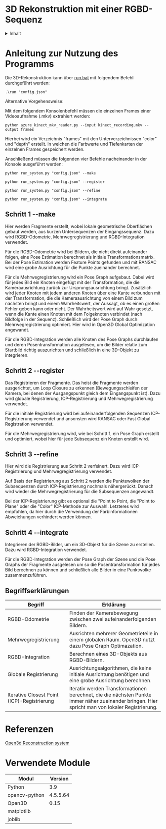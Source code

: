 # 3D Rekonstruktion mit einer RGBD-Sequenz
<details>
  <summary>Inhalt</summary>
  <ol>
    <li><a href="#anleitung-zur-nutzung-des-programms">Anleitung zur Nutzung des Programms</a></li>
    <li><a href="#schritt-1---make">Schritt 1 --make</a></li>
    <li><a href="#schritt-2---register">Schritt 2 --register</a></li>
    <li><a href="#schritt-3---refine">Schritt 3 --refine</a></li>
    <li><a href="#schritt-4---integrate">Schritt 4 --integrate</a></li>
    <li><a href="#begriffserklärungen">Begriffserklärungen</a></li>
    <li><a href="#referenzen">Referenzen</a></li>
    <li><a href="#verwendete-module">Verwendete Module</a></li>
  </ol>
</details>


# Anleitung zur Nutzung des Programms

Die 3D-Rekonstruktion kann über [run.bat](run.bat) mit folgendem Befehl durchgeführt werden:

```
.\run "config.json"
```

Alternative Vorgehensweise:

Mit dem folgendem Konsolenbefehl müssen die einzelnen Frames einer Videoaufnahme (.mkv) extrahiert werden:

```
python azure_kinect_mkv_reader.py --input kinect_recording.mkv --output frames
```

Hierbei wird ein Verzeichnis "frames" mit den Unterverzeichnissen "color" und "depth" erstellt. In welchen die Farbwerte und Tiefenkarten der einzelnen Frames gespeichert werden.

Anschließend müssen die folgenden vier Befehle nacheinander in der Konsole ausgeführt werden:


```
python run_system.py "config.json" --make
```

```
python run_system.py "config.json" --register
```

```
python run_system.py "config.json" --refine
```

```
python run_system.py "config.json" --integrate
```

## Schritt 1 --make
Hier werden Fragmente erstellt, wobei lokale geometrische Oberflächen gebaut werden, aus kurzen Untersequenzen der Eingangssequenz. Dazu wird RGBD-Odometrie, Mehrwegregistrierung und RGBD-Integration verwendet.

Für die RGBD-Odometrie wird bei Bildern, die nicht direkt aufeinander folgen, eine Pose Estimation berechnet als initiale Transformationsmatrix. Bei der Pose Estimation werden Feature Points gefunden und mit RANSAC wird eine grobe Ausrichtung für die Punkte zueinander berechnet.

Für die Mehrwegregistrierung wird ein Pose Graph aufgebaut. Dabei wird für jedes Bild ein Knoten eingefügt mit der Transformation, die die Kameraausrichtung zurück zur Ursprungsausrichtung bringt. Zusätzlich wird jeder Knoten mit jedem anderen Knoten über eine Kante verbunden mit der Transformation, die die Kameraausrichtung von einem Bild zum nächsten bringt und einem Wahrheitswert, der Aussagt, ob es einen großen Fehler geben kann oder nicht. Der Wahrheitswert wird auf Wahr gesetzt, wenn die Kante einen Knoten mit dem Folgeknoten verbindet (nach Bildfolge in der Sequenz). Schließlich wird der Pose Graph durch Mehrwegregistrierung optimiert. Hier wird in Open3D Global Optimization angewandt.

Für die RGBD-Integration werden alle Knoten des Pose Graphs durchlaufen und deren Posentransformation ausgelesen, um die Bilder relativ zum Startbild richtig auszurichten und schließlich in eine 3D-Objekt zu integrieren.

## Schritt 2 --register
Das Registrieren der Fragmente. Das heist die Fragmente werden ausgerichtet, um Loop Closure zu erkennen (Bewegungsschleifen der Kamera, bei denen der Ausgangspunkt gleich dem Eingangspunkt ist). Dazu wird globale Registrierung, ICP-Registrierung und Mehrwegregistrierung verwendet.

Für die initiale Registrierung wird bei aufeinanderfolgenden Sequenzen ICP-Registrierung verwendet und ansonsten wird RANSAC oder Fast Global Registration verwendet.

Für die Mehrwegregistrierung wird, wie bei Schritt 1, ein Pose Graph erstellt und optimiert, wobei hier für jede Subsequenz ein Knoten erstellt wird.

## Schritt 3 --refine
Hier wird die Registrierung aus Schritt 2 verfeinert. Dazu wird ICP-Registrierung und Mehrwegregistrierung verwendet.

Auf Basis der Registrierung aus Schritt 2 werden die Punktewolken der Subsequenzen durch ICP-Registrierung nochmals nähergerückt. Danach wird wieder die Mehrwegregistrierung für die Subsequenzen angewandt.

Bei der ICP-Registrierung gibt es optional die "Point to Point, die "Point to Plane" oder die "Color" ICP-Methode zur Auswahl. Letzteres wird empfohlen, da hier durch die Verwendung der Farbinformationen Abweichungen verhindert werden können.

## Schritt 4 --integrate
Integrieren der RGBD-Bilder, um ein 3D-Objekt für die Szene zu erstellen. Dazu wird RGBD-Integration verwendet.

Für die RGBD-Integration werden der Pose Graph der Szene und die Pose Graphs der Fragmente ausgelesen um so die Posentransformation für jedes Bild berechnen zu können und schließlich alle Bilder in eine Punktwolke zusammenzuführen.

## Begriffserklärungen
|Begriff          |Erklärung    |
|-----------------|-------------|
|RGBD-Odometrie   |Finden der Kamerabewegung zwischen zwei aufeinanderfolgenden Bildern.|
|Mehrwegregistrierung|Ausrichten mehrerer Geometrieteile in einem globalen Raum. Open3D nutzt dazu Pose Graph Optimazation.|
|RGBD-Integration|Berechnen eines 3D-Objekts aus RGBD-Bildern.|
|Globale Registrierung|Ausrichtungsalgorithmen, die keine initiale Ausrichtung benötigen und eine grobe Ausrichtung berechnen.|
|Iterative Closest Point (ICP)-Registrierung|Iterativ werden Transformationen berechnet, die die nächsten Punkte immer näher zueinander bringen. Hier spricht man von lokaler Registrierung.|

# Referenzen
[Open3d Reconstruction system](http://www.open3d.org/docs/latest/tutorial/ReconstructionSystem/index.html)

# Verwendete Module
|Modul          |Version    |
|---------------|-----------|
|Python         |3.9        |
|opencv-python  |4.5.5.64   |
|Open3D         |0.15       |
|matplotlib     |           |
|joblib         |           |
